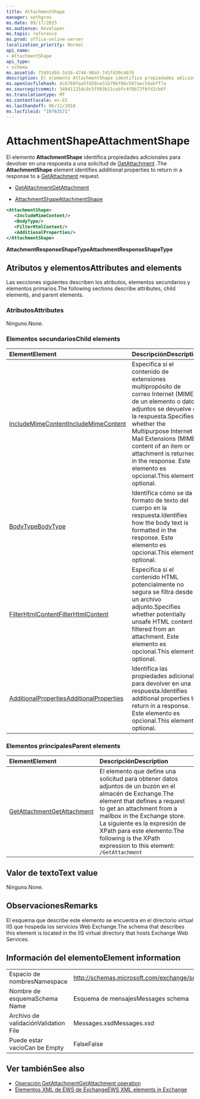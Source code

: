 ```yaml
---
title: AttachmentShape
manager: sethgros
ms.date: 09/17/2015
ms.audience: Developer
ms.topic: reference
ms.prod: office-online-server
localization_priority: Normal
api_name:
- AttachmentShape
api_type:
- schema
ms.assetid: 734914b5-3a16-4744-90a5-741fd30c4676
description: El elemento AttachmentShape identifica propiedades adicionales para devolver en una respuesta a una solicitud de GetAttachment.
ms.openlocfilehash: dc6769faa5fd28ce31b796f86c507aec54abff7a
ms.sourcegitcommit: 34041125dc8c5f993b21cebfc4f8b72f0fd2cb6f
ms.translationtype: MT
ms.contentlocale: es-ES
ms.lasthandoff: 06/11/2018
ms.locfileid: "19763571"
---
```

# <a name="attachmentshape"></a><span data-ttu-id="19ea9-103">AttachmentShape</span><span class="sxs-lookup"><span data-stu-id="19ea9-103">AttachmentShape</span></span>

<span data-ttu-id="19ea9-104">El elemento **AttachmentShape** identifica propiedades adicionales para devolver en una respuesta a una solicitud de [GetAttachment](getattachment.md) .</span><span class="sxs-lookup"><span data-stu-id="19ea9-104">The **AttachmentShape** element identifies additional properties to return in a response to a [GetAttachment](getattachment.md) request.</span></span> 
  
- [<span data-ttu-id="19ea9-105">GetAttachment</span><span class="sxs-lookup"><span data-stu-id="19ea9-105">GetAttachment</span></span>](getattachment.md)
  
- [<span data-ttu-id="19ea9-106">AttachmentShape</span><span class="sxs-lookup"><span data-stu-id="19ea9-106">AttachmentShape</span></span>](attachmentshape.md)
  
```xml
<AttachmentShape>
   <IncludeMimeContent/>
   <BodyType/>
   <FilterHtmlContent/>
   <AdditionalProperties/>
</AttachmentShape>
```

 <span data-ttu-id="19ea9-107">**AttachmentResponseShapeType**</span><span class="sxs-lookup"><span data-stu-id="19ea9-107">**AttachmentResponseShapeType**</span></span>
## <a name="attributes-and-elements"></a><span data-ttu-id="19ea9-108">Atributos y elementos</span><span class="sxs-lookup"><span data-stu-id="19ea9-108">Attributes and elements</span></span>

<span data-ttu-id="19ea9-109">Las secciones siguientes describen los atributos, elementos secundarios y elementos primarios.</span><span class="sxs-lookup"><span data-stu-id="19ea9-109">The following sections describe attributes, child elements, and parent elements.</span></span>
  
### <a name="attributes"></a><span data-ttu-id="19ea9-110">Atributos</span><span class="sxs-lookup"><span data-stu-id="19ea9-110">Attributes</span></span>

<span data-ttu-id="19ea9-111">Ninguno.</span><span class="sxs-lookup"><span data-stu-id="19ea9-111">None.</span></span>
  
### <a name="child-elements"></a><span data-ttu-id="19ea9-112">Elementos secundarios</span><span class="sxs-lookup"><span data-stu-id="19ea9-112">Child elements</span></span>

|<span data-ttu-id="19ea9-113">**Element**</span><span class="sxs-lookup"><span data-stu-id="19ea9-113">**Element**</span></span>|<span data-ttu-id="19ea9-114">**Descripción**</span><span class="sxs-lookup"><span data-stu-id="19ea9-114">**Description**</span></span>|
|:-----|:-----|
|[<span data-ttu-id="19ea9-115">IncludeMimeContent</span><span class="sxs-lookup"><span data-stu-id="19ea9-115">IncludeMimeContent</span></span>](includemimecontent.md) <br/> |<span data-ttu-id="19ea9-116">Especifica si el contenido de extensiones multipropósito de correo Internet (MIME) de un elemento o datos adjuntos se devuelve en la respuesta.</span><span class="sxs-lookup"><span data-stu-id="19ea9-116">Specifies whether the Multipurpose Internet Mail Extensions (MIME) content of an item or attachment is returned in the response.</span></span> <span data-ttu-id="19ea9-117">Este elemento es opcional.</span><span class="sxs-lookup"><span data-stu-id="19ea9-117">This element is optional.</span></span>  <br/> |
|[<span data-ttu-id="19ea9-118">BodyType</span><span class="sxs-lookup"><span data-stu-id="19ea9-118">BodyType</span></span>](bodytype.md) <br/> |<span data-ttu-id="19ea9-119">Identifica cómo se da el formato de texto del cuerpo en la respuesta.</span><span class="sxs-lookup"><span data-stu-id="19ea9-119">Identifies how the body text is formatted in the response.</span></span> <span data-ttu-id="19ea9-120">Este elemento es opcional.</span><span class="sxs-lookup"><span data-stu-id="19ea9-120">This element is optional.</span></span>  <br/> |
|[<span data-ttu-id="19ea9-121">FilterHtmlContent</span><span class="sxs-lookup"><span data-stu-id="19ea9-121">FilterHtmlContent</span></span>](filterhtmlcontent.md) <br/> |<span data-ttu-id="19ea9-122">Especifica si el contenido HTML potencialmente no segura se filtra desde un archivo adjunto.</span><span class="sxs-lookup"><span data-stu-id="19ea9-122">Specifies whether potentially unsafe HTML content is filtered from an attachment.</span></span> <span data-ttu-id="19ea9-123">Este elemento es opcional.</span><span class="sxs-lookup"><span data-stu-id="19ea9-123">This element is optional.</span></span>  <br/> |
|[<span data-ttu-id="19ea9-124">AdditionalProperties</span><span class="sxs-lookup"><span data-stu-id="19ea9-124">AdditionalProperties</span></span>](additionalproperties.md) <br/> |<span data-ttu-id="19ea9-125">Identifica las propiedades adicionales para devolver en una respuesta.</span><span class="sxs-lookup"><span data-stu-id="19ea9-125">Identifies additional properties to return in a response.</span></span> <span data-ttu-id="19ea9-126">Este elemento es opcional.</span><span class="sxs-lookup"><span data-stu-id="19ea9-126">This element is optional.</span></span>  <br/> |
   
### <a name="parent-elements"></a><span data-ttu-id="19ea9-127">Elementos principales</span><span class="sxs-lookup"><span data-stu-id="19ea9-127">Parent elements</span></span>

|<span data-ttu-id="19ea9-128">**Element**</span><span class="sxs-lookup"><span data-stu-id="19ea9-128">**Element**</span></span>|<span data-ttu-id="19ea9-129">**Descripción**</span><span class="sxs-lookup"><span data-stu-id="19ea9-129">**Description**</span></span>|
|:-----|:-----|
|[<span data-ttu-id="19ea9-130">GetAttachment</span><span class="sxs-lookup"><span data-stu-id="19ea9-130">GetAttachment</span></span>](getattachment.md) <br/> |<span data-ttu-id="19ea9-131">El elemento que define una solicitud para obtener datos adjuntos de un buzón en el almacén de Exchange.</span><span class="sxs-lookup"><span data-stu-id="19ea9-131">The element that defines a request to get an attachment from a mailbox in the Exchange store.</span></span>  <br/> <span data-ttu-id="19ea9-132">La siguiente es la expresión de XPath para este elemento:</span><span class="sxs-lookup"><span data-stu-id="19ea9-132">The following is the XPath expression to this element:</span></span>  <br/>  `/GetAttachment` <br/> |
   
## <a name="text-value"></a><span data-ttu-id="19ea9-133">Valor de texto</span><span class="sxs-lookup"><span data-stu-id="19ea9-133">Text value</span></span>

<span data-ttu-id="19ea9-134">Ninguno.</span><span class="sxs-lookup"><span data-stu-id="19ea9-134">None.</span></span>
  
## <a name="remarks"></a><span data-ttu-id="19ea9-135">Observaciones</span><span class="sxs-lookup"><span data-stu-id="19ea9-135">Remarks</span></span>

<span data-ttu-id="19ea9-136">El esquema que describe este elemento se encuentra en el directorio virtual IIS que hospeda los servicios Web Exchange.</span><span class="sxs-lookup"><span data-stu-id="19ea9-136">The schema that describes this element is located in the IIS virtual directory that hosts Exchange Web Services.</span></span>
  
## <a name="element-information"></a><span data-ttu-id="19ea9-137">Información del elemento</span><span class="sxs-lookup"><span data-stu-id="19ea9-137">Element information</span></span>

|||
|:-----|:-----|
|<span data-ttu-id="19ea9-138">Espacio de nombres</span><span class="sxs-lookup"><span data-stu-id="19ea9-138">Namespace</span></span>  <br/> |http://schemas.microsoft.com/exchange/services/2006/messages  <br/> |
|<span data-ttu-id="19ea9-139">Nombre de esquema</span><span class="sxs-lookup"><span data-stu-id="19ea9-139">Schema Name</span></span>  <br/> |<span data-ttu-id="19ea9-140">Esquema de mensajes</span><span class="sxs-lookup"><span data-stu-id="19ea9-140">Messages schema</span></span>  <br/> |
|<span data-ttu-id="19ea9-141">Archivo de validación</span><span class="sxs-lookup"><span data-stu-id="19ea9-141">Validation File</span></span>  <br/> |<span data-ttu-id="19ea9-142">Messages.xsd</span><span class="sxs-lookup"><span data-stu-id="19ea9-142">Messages.xsd</span></span>  <br/> |
|<span data-ttu-id="19ea9-143">Puede estar vacío</span><span class="sxs-lookup"><span data-stu-id="19ea9-143">Can be Empty</span></span>  <br/> |<span data-ttu-id="19ea9-144">False</span><span class="sxs-lookup"><span data-stu-id="19ea9-144">False</span></span>  <br/> |
   
## <a name="see-also"></a><span data-ttu-id="19ea9-145">Ver también</span><span class="sxs-lookup"><span data-stu-id="19ea9-145">See also</span></span>

- [<span data-ttu-id="19ea9-146">Operación GetAttachment</span><span class="sxs-lookup"><span data-stu-id="19ea9-146">GetAttachment operation</span></span>](getattachment-operation.md)
- [<span data-ttu-id="19ea9-147">Elementos XML de EWS de Exchange</span><span class="sxs-lookup"><span data-stu-id="19ea9-147">EWS XML elements in Exchange</span></span>](ews-xml-elements-in-exchange.md)


